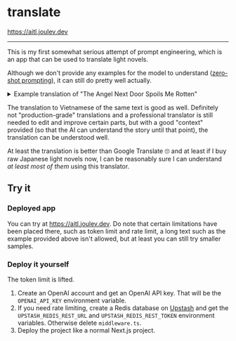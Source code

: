 # translate

https://aitl.joulev.dev

---

This is my first somewhat serious attempt of prompt engineering, which is an app that can be used to translate light novels.

Although we don't provide any examples for the model to understand ([zero-shot prompting](https://www.promptingguide.ai/techniques/zeroshot)), it can still do pretty well actually.

<details>
<summary>Example translation of "The Angel Next Door Spoils Me Rotten"</summary>
  
### Original text

The very first lines of the light novel, volume 1, in Japanese.

### Provided context

> Fujimiya Amane (藤宮周) and Shiina Mahiru (椎名真昼) are neighbors who each lives in an apartment alone. The two apartment rooms are next to each other. Amane and Mahiru go to the same school. Mahiru is a very beautiful girl. Both have no girlfriends or boyfriends at the moment. Other than that they are neighbors, Amane and Mahiru are strangers to each other. The story is told in third-person narration.

### Translated content

Original text in Japanese &copy; 佐伯さん, はねこと, SB Creative Corp. English text are completely AI translation.

> "...What are you doing?"
>
> The first time Fujimiya Amane spoke to her, Shiina Mahiru was sitting on a swing in the park, amidst pouring rain.
>
> Amane had started living alone as a first-year high school student this year, and his apartment room was right next to Mahiru's. An angel lived there.
>
> Of course, calling her an angel was just a metaphor, but Mahiru's beauty and delicacy were no joke.
>
> Her well-maintained straight ash-colored hair always looked silky smooth and shiny. Her translucent milky-white skin had a smoothness that knew no roughness or blemishes. She boasted delicate beauty with all the elements of long eyelashes framing her large eyes lined with a well-shaped nose bridge and glossy cherry-colored lips.
>
> Being in the same high school as her, and even in the same grade level, Amane often heard about Mahiru's reputation as an academically talented beauty.
>
> In fact, she always ranked first on exams and excelled in physical education classes like an ace player. Although Amane didn't know much since they were in different classes, if rumors were true then she might be close to being perfect herself.
>
> There seemed to be no visible flaws; she was beautiful both in appearance and academic performance. And yet she remained humble without arrogance or shyness—a personality that could easily make someone popular among others.
>
> With such a beautiful girl living next door, it must have been an envy-inducing situation for some boys indeed.
>
> However, Amane had no intention of getting involved with her romantically or otherwise.
>
> Of course, Mahiru appeared attractive even to him.
>
> But he simply saw himself as just neighbors—nothing more—and he had neither the opportunity nor any intention of interacting with her anyway.
> If he did get involved with her somehow, he would surely attract jealousy from other boys. Besides, if simply living next door was enough to become friends, then the boys who fell in love with her wouldn't have had any trouble either.
>
> Furthermore, it didn't necessarily mean that being attractive as a person of the opposite sex and having romantic feelings for someone would always lead to a relationship. For Amane, Mahiru was just a beautiful girl to admire from afar.
>
> So he had no expectations of developing any sweet or sour relationships and thus had no intention of getting involved or even making contact with her just because they were neighbors.
>
> Therefore, when he saw her standing alone in the rain without an umbrella looking lost, he couldn't help but give her a suspicious look as if she were some kind of intruder.
>
> Despite it being raining heavily enough for everyone else to hurry straight home without taking detours, she sat on the swing all by herself at the park located between school and their apartment building.
> (What is she doing out here in the rain?)
>
> The sky was dim due to thick gray clouds blocking sunlight since morning. The rain made visibility poor, but one could immediately recognize her with that distinctive ash-colored hair and school uniform.
>
> He couldn't understand why she wasn't using an umbrella and instead allowed herself to get wet like this.
> It didn't seem like she was waiting for anyone either; she didn't seem bothered by getting wet as she absentmindedly looked somewhere else.
> Her slightly raised face lacked color due to its naturally pale complexion—it even appeared somewhat bluish-white.
> She seemed prone to catching a cold quickly under such conditions. And yet Mahiru quietly stayed there without intending to go back inside—maybe it's something she preferred doing on her own? It might not be appropriate for others to interfere.
>
> Thinking so, Amane scratched his head while trying to slip past beside the park—then suddenly noticed that Mahiru's face looked distorted as if about to cry. He couldn't help but feel a pang of conscience.
> It's not like he wanted to get involved with her or anything; it was simply that leaving someone with such a face alone made him feel somewhat guilty, nothing more.
>
> "...What are you doing?"
>
> He tried to sound as nonchalant as possible, meaning no ill intentions. Mahiru shook her long hair that seemed heavy with moisture and turned towards him.
> Her beautiful face remained unchanged.
>
> Even though she was wet from the rain, her radiance didn't diminish at all. If anything, the rain became a prop that highlighted her face even more—she truly was an attractive woman who could make water drip off her.
>
> Her double eyelids opened wide as she looked at him.
>
> At least Mahiru recognized Amane as her neighbor. They occasionally passed each other in the morning after all.
> However, being suddenly spoken to by someone she had never interacted with before and having contact initiated by a complete stranger caused a slight hint of caution to appear in her caramel-colored eyes.
>
> "Mr. Fujimiya... Do you need something from me?"
>
> Ah, so she remembered his last name—a strange feeling washed over him—but at the same time, he sensed that this would probably only reinforce her wariness rather than ease it.
> Certainly, if someone were approached by another person they barely knew—even if not entirely unfamiliar—it made sense for them to be on guard.
>
> Perhaps she just didn't want much involvement with people of the opposite sex either? It seemed like boys from both upper and lower grades at school often confessed their feelings or approached Mahiru; maybe Amane came across as having ulterior motives too?

</details>

The translation to Vietnamese of the same text is good as well. Definitely not "production-grade" translations and a professional translator is still needed to edit and improve certain parts, but with a good "context" provided (so that the AI can understand the story until that point), the translation can be understood well.

At least the translation is better than Google Translate 🙄 and at least if I buy raw Japanese light novels now, I can be reasonably sure I can understand _at least most of them_ using this translator.

## Try it

### Deployed app

You can try at https://aitl.joulev.dev. Do note that certain limitations have been placed there, such as token limit and rate limit, a long text such as the example provided above isn't allowed, but at least you can still try smaller samples.

### Deploy it yourself

The token limit is lifted.

1. Create an OpenAI account and get an OpenAI API key. That will be the `OPENAI_API_KEY` environment variable.
2. If you need rate limiting, create a Redis database on [Upstash](https://upstash.com/) and get the `UPSTASH_REDIS_REST_URL` and `UPSTASH_REDIS_REST_TOKEN` environment variables. Otherwise delete `middleware.ts`.
3. Deploy the project like a normal Next.js project.
